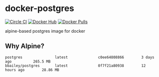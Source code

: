 # docker-postgres
[![Circle CI](https://img.shields.io/circleci/project/benfb/docker-postgres.svg)](https://circleci.com/gh/benfb/docker-postgres) [![Docker Hub](https://img.shields.io/badge/docker-ready-blue.svg)](https://registry.hub.docker.com/u/bbailey/postgres/) [![Docker Pulls](https://img.shields.io/docker/pulls/bbailey/postgres.svg)](https://registry.hub.docker.com/u/bbailey/postgres/)

alpine-based postgres image for docker

## Why Alpine?
```
postgres               latest              c0ee64808866        3 days ago          265.5 MB
bbailey/postgres       latest              0f7f21a80938        12 hours ago        28.86 MB
```
